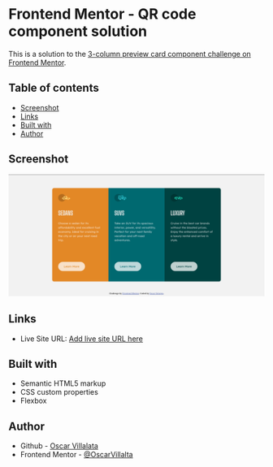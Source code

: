 # Frontend Mentor - QR code component solution

This is a solution to the [3-column preview card component challenge on Frontend Mentor](https://www.frontendmentor.io/challenges/3column-preview-card-component-pH92eAR2-). 

## Table of contents


- [Screenshot](#screenshot)
- [Links](#links)
- [Built with](#built-with)
- [Author](#author)

## Screenshot

![Image Alt text](./images/3-Column-Screenshot.png)


## Links

- Live Site URL: [Add live site URL here](https://oscarvillalta.github.io/3-Column-FrontEndProject/)

## Built with

- Semantic HTML5 markup
- CSS custom properties
- Flexbox


## Author

- Github - [Oscar Villalata](https://github.com/OscarVillalta)
- Frontend Mentor - [@OscarVillalta](https://www.frontendmentor.io/profile/OscarVillalta)
